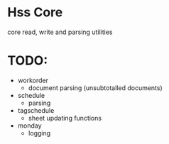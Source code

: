 # Hss Core

core read, write and parsing utilities

# TODO:

- workorder
  - document parsing (unsubtotalled documents)
- schedule
  - parsing
- tagschedule
  - sheet updating functions
- monday
  - logging
